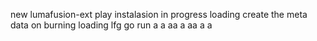 new lumafusion-ext
play
instalasion 
in progress
loading
create the meta
data on burning
loading
lfg
go
run
a
a
aa
a
aa
a
a
